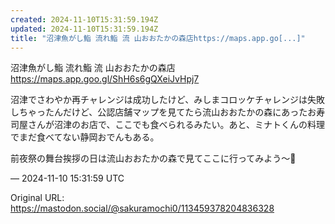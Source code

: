 ```yaml
---
created: 2024-11-10T15:31:59.194Z
updated: 2024-11-10T15:31:59.194Z
title: "沼津魚がし鮨 流れ鮨 流 山おおたかの森店https://maps.app.go[...]"
---
```


<p>沼津魚がし鮨 流れ鮨 流 山おおたかの森店<br /><a href="https://maps.app.goo.gl/ShH6s6gQXeiJvHpj7" target="_blank" rel="nofollow noopener" translate="no"><span class="invisible">https://</span><span class="ellipsis">maps.app.goo.gl/ShH6s6gQXeiJvH</span><span class="invisible">pj7</span></a></p><p>沼津でさわやか再チャレンジは成功したけど、みしまコロッケチャレンジは失敗しちゃったんだけど、公認店舗マップを見てたら流山おおたかの森にあったお寿司屋さんが沼津のお店で、ここでも食べられるみたい。あと、ミナトくんの料理でまだ食べてない静岡おでんもある。</p><p>前夜祭の舞台挨拶の日は流山おおたかの森で見てここに行ってみよう〜🍣</p>

&mdash; 2024-11-10 15:31:59 UTC

Original URL: https://mastodon.social/@sakuramochi0/113459378204836328
